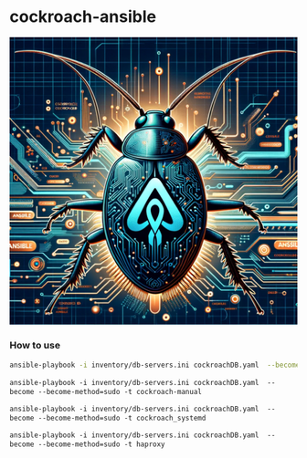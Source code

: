 # cockroach-ansible

![cockroach](./cockroach_db.png)

### How to use

```bash
ansible-playbook -i inventory/db-servers.ini cockroachDB.yaml  --become --become-method=sudo -t preinstall
```

```
ansible-playbook -i inventory/db-servers.ini cockroachDB.yaml  --become --become-method=sudo -t cockroach-manual
```

```
ansible-playbook -i inventory/db-servers.ini cockroachDB.yaml  --become --become-method=sudo -t cockroach_systemd
```

```
ansible-playbook -i inventory/db-servers.ini cockroachDB.yaml  --become --become-method=sudo -t haproxy
```
